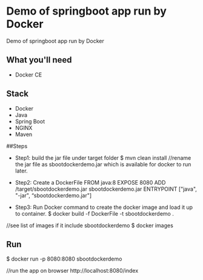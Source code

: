 # Demo of springboot app run by Docker
Demo of springboot app run by Docker

## What you'll need
- Docker CE

## Stack
- Docker
- Java
- Spring Boot
- NGINX
- Maven

##Steps
- Step1: build the jar file under target folder
$ mvn clean install 
//rename the jar file as sbootdockerdemo.jar which is available for docker to run later.

- Step2: Create a DockerFile
FROM java:8
EXPOSE 8080
ADD /target/sbootdockerdemo.jar sbootdockerdemo.jar
ENTRYPOINT ["java", "-jar", “sbootdockerdemo.jar"]

- Step3: Run Docker command to create the docker image and load it up to container.
$ docker build -f DockerFile -t sbootdockerdemo .

//see list of images if it include sbootdockerdemo
$ docker images 

## Run
$ docker run -p 8080:8080 sbootdockerdemo 

//run the app on browser
http://localhost:8080/index
